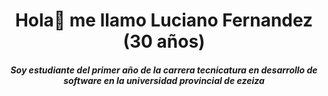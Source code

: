 ### <h1 align="center">Hola👋 me llamo Luciano Fernandez (30 años)</h1>
<h5 align="center">Soy estudiante del primer año de la carrera tecnicatura en desarrollo de software en la universidad provincial de ezeiza</h5>

<!--
**lucianofernandezok/lucianofernandezok** is a ✨ _special_ ✨ repository because its `README.md` (this file) appears on your GitHub profile.

Here are some ideas to get you started:

- 🔭 I’m currently working on ...
- 🌱 I’m currently learning ...
- 👯 I’m looking to collaborate on ...
- 🤔 I’m looking for help with ...
- 💬 Ask me about ...
- 📫 How to reach me: ...
- 😄 Pronouns: ...
- ⚡ Fun fact: ...
-->

